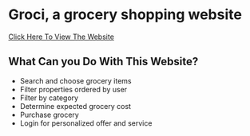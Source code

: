 # Groci, a grocery shopping website

[Click Here To View The Website](https://groci-b1ed2.web.app/)

## What Can you Do With This Website?

- Search and choose grocery items
- Filter properties ordered by user
- Filter by category
- Determine expected grocery cost
- Purchase grocery
- Login for personalized offer and service
